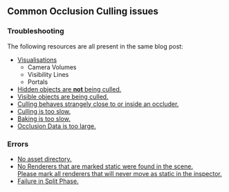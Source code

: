 ## Common Occlusion Culling issues

### Troubleshooting
The following resources are all present in the same blog post:  
- [Visualisations](https://blog.unity.com/technology/occlusion-culling-in-unity-4-3-troubleshooting)  
  - Camera Volumes  
  - Visibility Lines  
  - Portals  
- [Hidden objects are **not** being culled.](https://blog.unity.com/technology/occlusion-culling-in-unity-4-3-troubleshooting)
- [Visible objects are being culled.](https://blog.unity.com/technology/occlusion-culling-in-unity-4-3-troubleshooting)
- [Culling behaves strangely close to or inside an occluder.](https://blog.unity.com/technology/occlusion-culling-in-unity-4-3-troubleshooting)
- [Culling is too slow.](https://blog.unity.com/technology/occlusion-culling-in-unity-4-3-troubleshooting)
- [Baking is too slow.](https://blog.unity.com/technology/occlusion-culling-in-unity-4-3-troubleshooting)
- [Occlusion Data is too large.](https://blog.unity.com/technology/occlusion-culling-in-unity-4-3-troubleshooting)

### Errors
- [No asset directory.](Occlusion%20Culling/No%20Asset%20Directory.md)
- [No Renderers that are marked static were found in the scene.  
Please mark all renderers that will never move as static in the inspector.](Occlusion%20Culling/Occlusion%20Setup.md)
- [Failure in Split Phase.](Occlusion%20Culling/Failure%20in%20Split%20Phase.md)